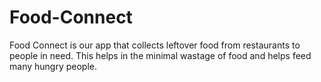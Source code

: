 # Food-Connect
Food Connect is our app that collects leftover food from restaurants to people in need.
This helps in the minimal wastage of food and helps feed many hungry people.
